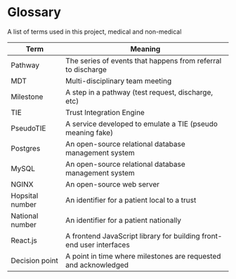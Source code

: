 # Glossary
A list of terms used in this project, medical and non-medical

|Term|Meaning
---|---|
|Pathway|The series of events that happens from referral to discharge
|MDT|Multi-disciplinary team meeting
|Milestone|A step in a pathway (test request, discharge, etc)
|TIE|Trust Integration Engine
|PseudoTIE|A service developed to emulate a TIE (pseudo meaning fake)
|Postgres|An open-source relational database management system
|MySQL|An open-source relational database management system
|NGINX|An open-source web server
|Hopsital number|An identifier for a patient local to a trust
|National number|An identifier for a patient nationally
|React.js|A frontend JavaScript library for building front-end user interfaces
|Decision point|A point in time where milestones are requested and acknowledged